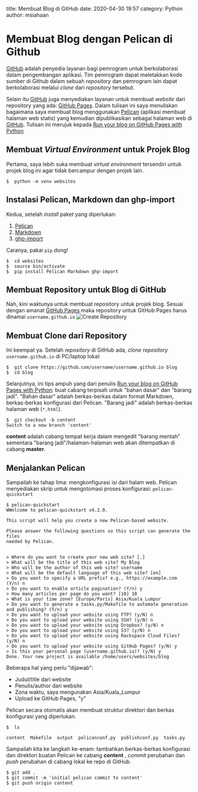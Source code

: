 title: Membuat Blog di GitHub
date: 2020-04-30 19:57
category: Python
author: msiahaan

# Membuat Blog dengan Pelican di Github

[GitHub](http://github.com) adalah penyedia layanan bagi pemrogram untuk berkolaborasi dalam pengembangan aplikasi. Tim pemrogram dapat meletakkan kode sumber di Github dalam sebuah *repository* dan pemrogram lain dapat berkolaborasi melalui *clone* dari *repository* tersebut.

Selain itu [GitHub](http://github.com) juga menyediakan layanan untuk membuat *website* dari repository yang ada: [GitHub Pages](http://pages.github.com). Dalam tulisan ini saya menuliskan bagaimana saya membuat blog menggunakan [Pelican](http://getpelican.com) (aplikasi membuat halaman web statis) yang kemudian dipublikasikan sebagai halaman web di [GitHub](http://github.com). Tulisan ini merujuk kepada [Run your blog on GitHub Pages with Python](https://opensource.com/article/19/5/run-your-blog-github-pages-python)

## Membuat  *Virtual Environment* untuk Projek Blog

Pertama, saya lebih suka membuat *virtual environment* tersendiri untuk projek blog ini agar tidak bercampur dengan projek lain.

```
$  python -m venv websites
```

## Instalasi Pelican, Markdown dan ghp-import

Kedua, setelah *install* paket yang diperlukan:
1.  [Pelican](http://getpelican.com)
2.  [Markdown](https://pypi.org/project/Markdown/)
3.  [ghp-import](https://pypi.org/project/ghp-import/)

Caranya, pakai ```pip``` dong!
```
$  cd websites
$  source bin/activate
$  pip install Pelican Markdown ghp-import
```

## Membuat Repository untuk Blog di GitHub

Nah, kini waktunya untuk membuat repository untuk projek blog. Sesuai dengan amanat [GitHub Pages](http://pages.github.com) maka repository untuk GitHub Pages harus dinamai ```username.github.io```
![Create Repository][create_repository]


## Membuat Clone dari Repository

Ini keempat ya. Setelah *repository* di GitHub ada, *clone* *repository* ```username.github.io``` di PC/laptop lokal:

```
$  git clone https://github.com/username/username.github.io blog
$  cd blog
```

Selanjutnya, ini tips ampuh yang dari penulis [Run your blog on GitHub Pages with Python](https://opensource.com/article/19/5/run-your-blog-github-pages-python): buat cabang terpisah untuk "bahan dasar" dan "barang jadi". "Bahan dasar" adalah berkas-berkas dalam format Markdown, berkas-berkas konfigurasi dari Pelican. "Barang jadi" adalah berkas-berkas halaman web (```*.html```).

```
$  git checkout -b content
Switch to a new branch 'content'
```
**content** adalah cabang tempat kerja dalam mengedit "barang mentah" sementara "barang jadi"/halaman-halaman web akan ditempatkan di cabang **master**.

## Menjalankan Pelican

Sampailah ke tahap lima: mengkonfigurasi isi dari halam web. Pelican menyediakan skrip untuk mengotomasi proses konfigurasi: ```pelican-quickstart```

```
$ pelican-quickstart
WWelcome to pelican-quickstart v4.2.0.

This script will help you create a new Pelican-based website.

Please answer the following questions so this script can generate the files
needed by Pelican.

    
> Where do you want to create your new web site? [.] 
> What will be the title of this web site? My Blog
> Who will be the author of this web site? username
> What will be the default language of this web site? [en] 
> Do you want to specify a URL prefix? e.g., https://example.com   (Y/n) n
> Do you want to enable article pagination? (Y/n) y
> How many articles per page do you want? [10] 10
> What is your time zone? [Europe/Paris] Asia/Kuala_Lumpur
> Do you want to generate a tasks.py/Makefile to automate generation and publishing? (Y/n) y
> Do you want to upload your website using FTP? (y/N) n
> Do you want to upload your website using SSH? (y/N) n
> Do you want to upload your website using Dropbox? (y/N) n
> Do you want to upload your website using S3? (y/N) n
> Do you want to upload your website using Rackspace Cloud Files? (y/N) n
> Do you want to upload your website using GitHub Pages? (y/N) y
> Is this your personal page (username.github.io)? (y/N) y
Done. Your new project is available /home/users/websites/blog
```

Beberapa hal yang perlu "dijawab":
* Judul/title dari website
* Penulis/author dari website
* Zona waktu, saya mengunakan Asia/Kuala_Lumpur
* Upload ke GitHub Pages, "y"

Pelican secara otomatis akan membuat struktur direktori dan berkas konfigurasi yang diperlukan.

```
$  ls

content  Makefile  output  pelicanconf.py  publishconf.py  tasks.py

```

Sampailah kita ke langkah ke-enam: tambahkan berkas-berkas konfigurasi dan direktori buatan Pelican ke cabang **content** , *commit* perubahan dan *push* perubahan di cabang lokal ke repo di GitHub.

```
$ git add .
$ git commit -m 'initial pelican commit to content'
$ git push origin content
```



[create_repository]: {static}/images/github-pages-create.png